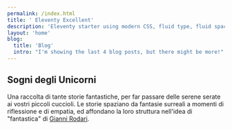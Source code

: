 ```yaml
---
permalink: /index.html
title: ' Eleventy Excellent'
description: 'Eleventy starter using modern CSS, fluid type, fluid spacing, flexible layout and progressive enhancement.'
layout: 'home'
blog:
  title: 'Blog'
  intro: "I'm showing the last 4 blog posts, but there might be more!"
---
```


## Sogni degli Unicorni

Una raccolta di tante storie fantastiche, per far passare delle serene serate ai vostri piccoli cuccioli.
Le storie spaziano da fantasie surreali a momenti di riflessione e di empatia, ed affondano la loro struttura nell'idea di "fantastica" di [Gianni Rodari](https://www.amazon.it/s?k=gianni+rodari&__mk_it_IT=%C3%85M%C3%85%C5%BD%C3%95%C3%91&crid=2HMIT9T46F2V1&sprefix=gianni+rodari%2Caps%2C139&ref=nb_sb_noss_1).